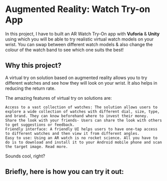 # Augmented Reality: Watch Try-on App

In this project, I have to built an AR Watch Try-On app with **Vuforia** & **Unity** using which you will be able to try realistic virtual watch models on your wrist. You can swap between different watch models & also change the colour of the  watch band to see which one suits the best!

## Why this project?

A virtual try on solution based on augmented reality allows you to try different watches and see how they will look on your wrist. It also helps in reducing the return rate.

The amazing features of virtual try on solutions are:

    Access to a vast collection of watches: The solution allows users to explore a wide collection of watches with different dial, size, type, and brand. They can know beforehand where to invest their money.
    Share the look with your friends- Users can share the look with others to get suggestions or feedback.
    Friendly interface: A friendly UI helps users to have one-tap access to different watches and then view it from different angles.
    Easy to use: Using an AR watch is no rocket science. All you have to do is to download and install it to your Android mobile phone and scan the target image. Read more.


Sounds cool, right? 

## Briefly, here is how you can try it out:
